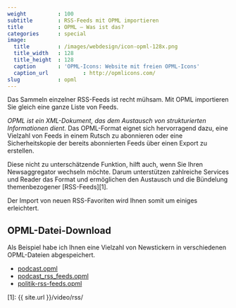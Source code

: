 ```yaml
---
weight          : 100
subtitle        : RSS-Feeds mit OPML importieren
title           : OPML – Was ist das?
categories      : special
image:
  title         : /images/webdesign/icon-opml-128x.png
  title_width   : 128
  title_height  : 128
  caption       : 'OPML-Icons: Website mit freien OPML-Icons'
  caption_url           : http://opmlicons.com/
slug            : opml
---
```

Das Sammeln einzelner RSS-Feeds ist recht mühsam. Mit OPML importieren Sie gleich eine ganze Liste von Feeds.
<!--more-->

*OPML ist ein XML-Dokument, das dem Austausch von strukturierten Informationen dient.* Das OPML-Format eignet sich hervorragend dazu, eine Vielzahl von Feeds in einem Rutsch zu abonnieren oder eine Sicherheitskopie der bereits abonnierten Feeds über einen Export zu erstellen.

Diese nicht zu unterschätzende Funktion, hilft auch, wenn Sie Ihren Newsaggregator wechseln möchte. Darum unterstützen zahlreiche Services und Reader das Format und ermöglichen den Austausch und die Bündelung themenbezogener [RSS-Feeds][1].

Der Import von neuen RSS-Favoriten wird Ihnen somit um einiges erleichtert.

## OPML-Datei-Download

Als Beispiel habe ich Ihnen eine Vielzahl von Newstickern in verschiedenen OPML-Dateien abgespeichert.

* [podcast.opml](http://media.phlow.de/download/rss/podcast.opml)
* [podcast_rss_feeds.opml](http://media.phlow.de/download/rss/podcast_rss_feeds.opml)
* [politik-rss-feeds.opml](http://media.phlow.de/download/rss/politik-rss-feeds.opml)

 [1]: {{ site.url }}/video/rss/
